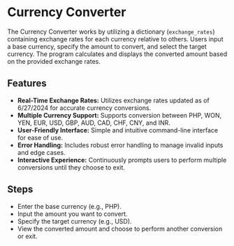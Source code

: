 # Currency Converter

The Currency Converter works by utilizing a dictionary (`exchange_rates`) containing exchange rates for each currency relative to others. Users input a base currency, specify the amount to convert, and select the target currency. The program calculates and displays the converted amount based on the provided exchange rates.

## Features

- **Real-Time Exchange Rates:** Utilizes exchange rates updated as of 6/27/2024 for accurate currency conversions.
- **Multiple Currency Support:** Supports conversion between PHP, WON, YEN, EUR, USD, GBP, AUD, CAD, CHF, CNY, and INR.
- **User-Friendly Interface:** Simple and intuitive command-line interface for ease of use.
- **Error Handling:** Includes robust error handling to manage invalid inputs and edge cases.
- **Interactive Experience:** Continuously prompts users to perform multiple conversions until they choose to exit.

## Steps
- Enter the base currency (e.g., PHP).
- Input the amount you want to convert.
- Specify the target currency (e.g., USD).
- View the converted amount and choose to perform another conversion or exit.
